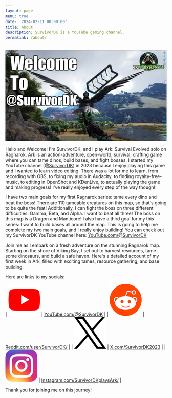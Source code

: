 ```yaml
---
layout: page
menu: true
date: '2024-02-11 00:00:00'
title: About
description: SurvivorDK is a YouTube gaming channel.
permalink: /about/
---
```


[![Welcome to @SurvivorDK](/assets/img/week-03/Welcome-04-Thumbnail.jpg)](https://www.youtube.com/@SurvivorDK)

Hello and Welcome! I'm SurvivorDK, and I play Ark: Survival Evolved solo on Ragnarok.  Ark is an action-adventure, open-world, survival, crafting game where you can tame dinos, build bases, and fight bosses.  I started my YouTube channel ([@SurvivorDK](https://www.youtube.com/@SurvivorDK)) in 2023 because I enjoy playing this game and I wanted to learn video editing.  There was a lot for me to learn, from recording with OBS, to fixing my audio in Audacity, to finding royalty-free-music, to editing in OpenShot and KDenLive, to actually playing the game and making progress!  I've really enjoyed every step of the way though!!

I have two main goals for my first Ragnarok series: tame every dino and beat the boss!  There are 110 tameable creatures on this map, so that's going to be quite the feat!  Additionally, I can fight the boss on three different difficulties: Gamma, Beta, and Alpha.  I want to beat all three! The boss on this map is a Dragon and Manticore!  I also have a third goal for my this series: I want to build bases all around the map.  This is going to help me complete my two main goals, and I really enjoy building!  You can check out my SurvivorDK YouTube channel here: [YouTube.com/@SurvivorDK](https://www.youtube.com/@SurvivorDK)

Join me as I embark on a fresh adventure on the stunning Ragnarok map. Starting on the shore of Viking Bay, I set out to harvest resources, tame some dinosaurs, and build a safe haven. Here's a detailed account of my first week in Ark, filled with exciting tames, resource gathering, and base building.

Here are links to my socials:

| [![YouTube Logo](/assets/img/icons/YouTube.png)](https://www.youtube.com/@SurvivorDK) | [YouTube.com/@SurvivorDK](https://www.youtube.com/@SurvivorDK) |
| [![Reddit Logo](/assets/img/icons/Reddit.png)](https://www.reddit.com/user/SurvivorDK/) | [Reddit.com/user/SurvivorDK/](https://www.reddit.com/user/SurvivorDK/) |
| [![X Logo](/assets/img/icons/X.png)](https://x.com/SurvivorDK2023) | [X.com/SurvivorDK2023](https://x.com/SurvivorDK2023) |
| [![Instagram Logo](/assets/img/icons/Instagram.png)](https://www.instagram.com/survivordkplaysark/) | [Instagram.com/SurvivorDKplaysArk/](https://www.instagram.com/survivordkplaysark/) |

Thank you for joining me on this journey!